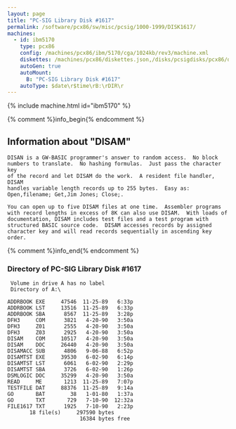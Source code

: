 ```yaml
---
layout: page
title: "PC-SIG Library Disk #1617"
permalink: /software/pcx86/sw/misc/pcsig/1000-1999/DISK1617/
machines:
  - id: ibm5170
    type: pcx86
    config: /machines/pcx86/ibm/5170/cga/1024kb/rev3/machine.xml
    diskettes: /machines/pcx86/diskettes.json,/disks/pcsigdisks/pcx86/diskettes.json
    autoGen: true
    autoMount:
      B: "PC-SIG Library Disk #1617"
    autoType: $date\r$time\rB:\rDIR\r
---
```


{% include machine.html id="ibm5170" %}

{% comment %}info_begin{% endcomment %}

## Information about "DISAM"

    DISAN is a GW-BASIC programmer's answer to random access.  No block
    numbers to translate.  No hashing formulas.  Just pass the character key
    of the record and let DISAM do the work.  A resident file handler, DISAM
    handles variable length records up to 255 bytes.  Easy as:
    Open,filename; Get,Jim Jones; Close;.
    
    You can open up to five DISAM files at one time.  Assembler programs
    with record lengths in excess of 8K can also use DISAM.  With loads of
    documentation, DISAM includes test files and a test program with
    structured BASIC source code.  DISAM accesses records by assigned
    character key and will read records sequentially in ascending key order.
{% comment %}info_end{% endcomment %}


### Directory of PC-SIG Library Disk #1617

     Volume in drive A has no label
     Directory of A:\

    ADDRBOOK EXE     47546  11-25-89   6:33p
    ADDRBOOK LST     13516  11-25-89   6:33p
    ADDRBOOK SBA      8567  11-25-89   3:28p
    DFH3     COM      3821   4-20-90   3:50a
    DFH3     Z01      2555   4-20-90   3:50a
    DFH3     Z03      2925   4-20-90   3:50a
    DISAM    COM     10517   4-20-90   3:50a
    DISAM    DOC     26440   4-20-90   3:50a
    DISAMACC SUB      4806   9-06-88   6:52p
    DISAMTST EXE     39530   6-02-90   6:14p
    DISAMTST LST      6061   6-02-90   2:29p
    DISAMTST SBA      3726   6-02-90   1:26p
    DSMLOGIC DOC     35299   4-20-90   3:50a
    READ     ME       1213  11-25-89   7:07p
    TESTFILE DAT     88376  11-25-89   9:14a
    GO       BAT        38   1-01-80   1:37a
    GO       TXT       729   7-10-90  12:32a
    FILE1617 TXT      1925   7-10-90   2:23p
           18 file(s)     297590 bytes
                           16384 bytes free

